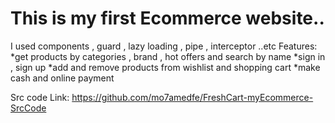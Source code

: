 # This is my first Ecommerce website..

I used components , guard , lazy loading , pipe , interceptor ..etc
Features:
*get products by categories , brand , hot offers and search by name
*sign in , sign up
*add and remove products from wishlist and shopping cart
*make cash and online payment

Src code Link:   https://github.com/mo7amedfe/FreshCart-myEcommerce-SrcCode
